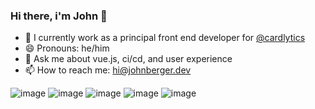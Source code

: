 ### Hi there, i'm John 👋

- 💼 I currently work as a principal front end developer for [@cardlytics](https://github.com/cardlytics)
- 😄 Pronouns: he/him
- 💬 Ask me about vue.js, ci/cd, and user experience
- 📫 How to reach me: hi@johnberger.dev

![image](https://img.shields.io/badge/Vue.js-35495E?style=for-the-badge&logo=vuedotjs&logoColor=4FC08D)
![image](https://img.shields.io/badge/TypeScript-007ACC?style=for-the-badge&logo=typescript&logoColor=white)
![image](https://img.shields.io/badge/Tailwind_CSS-38B2AC?style=for-the-badge&logo=tailwind-css&logoColor=white)
![image](https://img.shields.io/badge/Node.js-339933?style=for-the-badge&logo=nodedotjs&logoColor=white)
![image](https://img.shields.io/badge/Figma-F24E1E?style=for-the-badge&logo=figma&logoColor=white)
